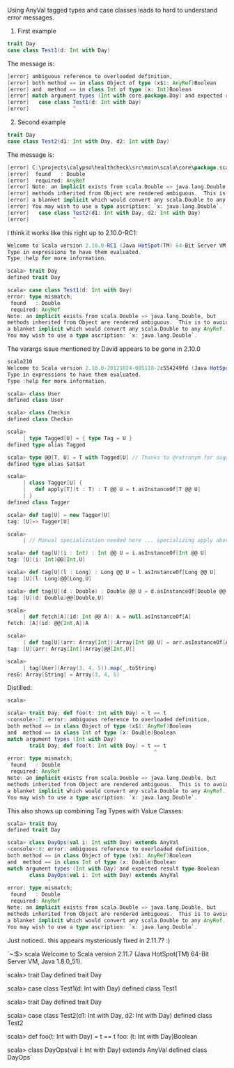 Using AnyVal tagged types and case classes leads to hard to understand error messages.

1. First example

```scala
trait Day
case class Test1(d: Int with Day)
```

The message is:

```scala
[error] ambiguous reference to overloaded definition,
[error] both method == in class Object of type (x$1: AnyRef)Boolean
[error] and  method == in class Int of type (x: Int)Boolean
[error] match argument types (Int with core.package.Day) and expected result type Boolean
[error]   case class Test1(d: Int with Day)
[error]              ^
```

2. Second example

```scala
trait Day
case class Test2(d1: Int with Day, d2: Int with Day)
```

The message is:

```scala
[error] C:\projects\calypso\healthcheck\src\main\scala\core\package.scala:21: type mismatch;
[error]  found   : Double
[error]  required: AnyRef
[error] Note: an implicit exists from scala.Double => java.lang.Double, but
[error] methods inherited from Object are rendered ambiguous.  This is to avoid
[error] a blanket implicit which would convert any scala.Double to any AnyRef.
[error] You may wish to use a type ascription: `x: java.lang.Double`.
[error]   case class Test2(d1: Int with Day, d2: Int with Day)
[error]              ^
```


I think it works like this right up to 2.10.0-RC1:

```scala
Welcome to Scala version 2.10.0-RC1 (Java HotSpot(TM) 64-Bit Server VM, Java 1.6.0_37).
Type in expressions to have them evaluated.
Type :help for more information.

scala> trait Day
defined trait Day

scala> case class Test1(d: Int with Day)
error: type mismatch;
 found   : Double
 required: AnyRef
Note: an implicit exists from scala.Double => java.lang.Double, but
methods inherited from Object are rendered ambiguous.  This is to avoid
a blanket implicit which would convert any scala.Double to any AnyRef.
You may wish to use a type ascription: `x: java.lang.Double`.
```
The varargs issue mentioned by David appears to be gone in 2.10.0

```scala
scala210
Welcome to Scala version 2.10.0-20121024-085118-2c554249fd (Java HotSpot(TM) 64-Bit Server VM, Java 1.6.0_27).
Type in expressions to have them evaluated.
Type :help for more information.

scala> class User
defined class User

scala> class Checkin
defined class Checkin

scala>   
     | type Tagged[U] = { type Tag = U }
defined type alias Tagged

scala> type @@[T, U] = T with Tagged[U] // Thanks to @retronym for suggesting this type alias
defined type alias $at$at

scala>   
     | class Tagger[U] {
     |   def apply[T](t : T) : T @@ U = t.asInstanceOf[T @@ U]
     | }
defined class Tagger

scala> def tag[U] = new Tagger[U]
tag: [U]=> Tagger[U]

scala>  
     | // Manual specialization needed here ... specializing apply above doesn't help

scala> def tag[U](i : Int) : Int @@ U = i.asInstanceOf[Int @@ U]
tag: [U](i: Int)@@[Int,U]

scala> def tag[U](l : Long) : Long @@ U = l.asInstanceOf[Long @@ U]
tag: [U](l: Long)@@[Long,U]

scala> def tag[U](d : Double) : Double @@ U = d.asInstanceOf[Double @@ U]
tag: [U](d: Double)@@[Double,U]

scala>  
     | def fetch[A](id: Int @@ A): A = null.asInstanceOf[A]
fetch: [A](id: @@[Int,A])A

scala>  
     | def tag[U](arr: Array[Int]):Array[Int @@ U] = arr.asInstanceOf[Array[Int @@ U]]
tag: [U](arr: Array[Int])Array[@@[Int,U]]

scala>  
     | tag[User](Array(3, 4, 5)).map(_.toString) 
res6: Array[String] = Array(3, 4, 5)
```
Distilled:

```scala
scala> 

scala> trait Day; def foo(t: Int with Day) = t == t
<console>:7: error: ambiguous reference to overloaded definition,
both method == in class Object of type (x$1: AnyRef)Boolean
and  method == in class Int of type (x: Double)Boolean
match argument types (Int with Day)
       trait Day; def foo(t: Int with Day) = t == t
                                               ^
error: type mismatch;
 found   : Double
 required: AnyRef
Note: an implicit exists from scala.Double => java.lang.Double, but
methods inherited from Object are rendered ambiguous.  This is to avoid
a blanket implicit which would convert any scala.Double to any AnyRef.
You may wish to use a type ascription: `x: java.lang.Double`.
```
This also shows up combining Tag Types with Value Classes:
```scala
scala> trait Day
defined trait Day

scala> class DayOps(val i: Int with Day) extends AnyVal
<console>:8: error: ambiguous reference to overloaded definition,
both method == in class Object of type (x$1: AnyRef)Boolean
and  method == in class Int of type (x: Double)Boolean
match argument types (Int with Day) and expected result type Boolean
       class DayOps(val i: Int with Day) extends AnyVal
             ^
error: type mismatch;
 found   : Double
 required: AnyRef
Note: an implicit exists from scala.Double => java.lang.Double, but
methods inherited from Object are rendered ambiguous.  This is to avoid
a blanket implicit which would convert any scala.Double to any AnyRef.
You may wish to use a type ascription: `x: java.lang.Double`.
```
Just noticed.. this appears mysteriously fixed in 2.11.7?  :)

`~:$> scala
Welcome to Scala version 2.11.7 (Java HotSpot(TM) 64-Bit Server VM, Java 1.8.0_51).

scala> trait Day
defined trait Day

scala> case class Test1(d: Int with Day)
defined class Test1

scala> trait Day
defined trait Day

scala> case class Test2(d1: Int with Day, d2: Int with Day)
defined class Test2

scala> def foo(t: Int with Day) = t == t
foo: (t: Int with Day)Boolean

scala> class DayOps(val i: Int with Day) extends AnyVal
defined class DayOps`
